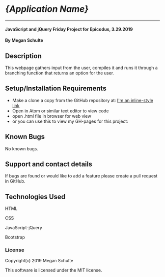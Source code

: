 # _{Application Name}_
***

#### JavaScript and jQuery Friday Project for Epicodus, 3.29.2019

#### By Megan Schulte

## Description

This webpage gathers input from the user, compiles it and runs it through a branching function that returns an option for the user.

## Setup/Installation Requirements

* Make a clone a copy from the GitHub repository at:  [I'm an inline-style link](https://www.google.com)
* Open in Atom or similar text editor to view code
* open .html file in browser for web view
* or you can use this to view my GH-pages for this project:

## Known Bugs

No known bugs.

## Support and contact details

If bugs are found or would like to add a feature please create a pull request in GitHub.

## Technologies Used

HTML

CSS

JavaScript-jQuery

Bootstrap

### License

Copyright(c) 2019 Megan Schulte

This software is licensed under the MIT license.
